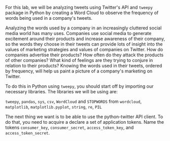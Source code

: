 <!--title={Visualizing Tweets}-->

For this lab, we will be analyzing tweets using Twitter's API and `tweepy` package in Python by creating a Word Cloud to observe the frequency of words being used in a company's tweets.

Analyzing the words used by a company in an increasingly cluttered social media world has many uses. Companies use social media to generate excitement around their products and increase awareness of their company, so the words they choose in their tweets can provide lots of insight into the values of marketing strategies and values of companies on Twitter. How do companies advertise their products? How often do they attack the products of other companies? What kind of feelings are they trying to conjure in relation to their products?  Knowing the words used in their tweets, ordered by frequency, will help us paint a picture of a company's marketing on Twitter.

To do this in Python using `tweepy`, you should start off by importing our necessary libraries. The libraries we will be using are:

`tweepy`, `pandas`, `sys`, `csv`, `WordCloud` and `STOPWORDS` from `wordcloud`, `matplotlib`, `matplotlib.pyplot`, `string`, `re`, `PIL`

The next thing we want is to be able to use the python-twitter API client.  To do that, you need to acquire a declare a set of application tokens. Name the tokens `consumer_key`, `consumer_secret`, `access_token_key`, and `access_token_secret`.

